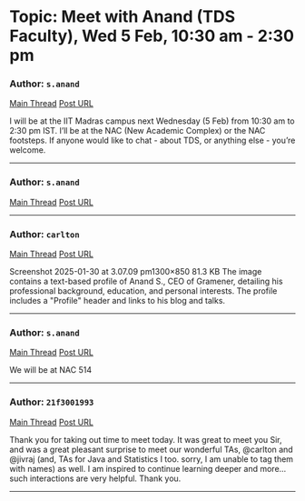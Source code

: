 # Topic: Meet with Anand (TDS Faculty), Wed 5 Feb, 10:30 am - 2:30 pm

### Author: `s.anand`
[Main Thread](https://discourse.onlinedegree.iitm.ac.in/t/meet-with-anand-tds-faculty-wed-5-feb-10-30-am-2-30-pm/165687)
[Post URL](https://discourse.onlinedegree.iitm.ac.in/t/meet-with-anand-tds-faculty-wed-5-feb-10-30-am-2-30-pm/165687/1)

[post_number]: 1
I will be at the IIT Madras campus next Wednesday (5 Feb) from 10:30 am to 2:30 pm IST.
I’ll be at the NAC (New Academic Complex) or the NAC footsteps.
If anyone would like to chat - about TDS, or anything else - you’re welcome.

---

### Author: `s.anand`
[Main Thread](https://discourse.onlinedegree.iitm.ac.in/t/meet-with-anand-tds-faculty-wed-5-feb-10-30-am-2-30-pm/165687)
[Post URL](https://discourse.onlinedegree.iitm.ac.in/t/meet-with-anand-tds-faculty-wed-5-feb-10-30-am-2-30-pm/165687/2)

[post_number]: 2


---

### Author: `carlton`
[Main Thread](https://discourse.onlinedegree.iitm.ac.in/t/meet-with-anand-tds-faculty-wed-5-feb-10-30-am-2-30-pm/165687)
[Post URL](https://discourse.onlinedegree.iitm.ac.in/t/meet-with-anand-tds-faculty-wed-5-feb-10-30-am-2-30-pm/165687/3)

[post_number]: 3
Screenshot 2025-01-30 at 3.07.09 pm1300×850 81.3 KB
The image contains a text-based profile of Anand S., CEO of Gramener,  detailing his professional background, education, and personal interests.  The profile includes a "Profile" header and links to his blog and talks.

---

### Author: `s.anand`
[Main Thread](https://discourse.onlinedegree.iitm.ac.in/t/meet-with-anand-tds-faculty-wed-5-feb-10-30-am-2-30-pm/165687)
[Post URL](https://discourse.onlinedegree.iitm.ac.in/t/meet-with-anand-tds-faculty-wed-5-feb-10-30-am-2-30-pm/165687/4)

[post_number]: 4
We will be at NAC 514

---

### Author: `21f3001993`
[Main Thread](https://discourse.onlinedegree.iitm.ac.in/t/meet-with-anand-tds-faculty-wed-5-feb-10-30-am-2-30-pm/165687)
[Post URL](https://discourse.onlinedegree.iitm.ac.in/t/meet-with-anand-tds-faculty-wed-5-feb-10-30-am-2-30-pm/165687/5)

[post_number]: 5
Thank you for taking out time to meet today. It was great to meet you Sir, and was a great pleasant surprise to meet our wonderful TAs, @carlton and @jivraj (and, TAs for Java and Statistics I too. sorry, I am unable to tag them with names) as well. I am inspired to continue learning deeper and more… such interactions are very helpful. Thank you.

[reply_to_post_number]: 4

---
